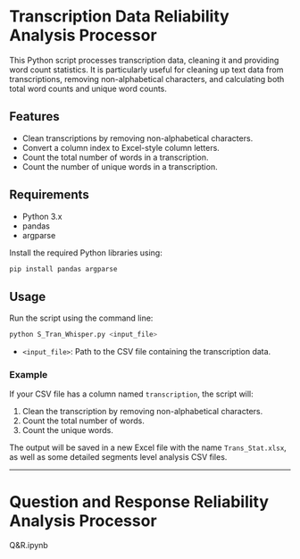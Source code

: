 # Transcription Data Reliability Analysis Processor

This Python script processes transcription data, cleaning it and providing word count statistics. It is particularly useful for cleaning up text data from transcriptions, removing non-alphabetical characters, and calculating both total word counts and unique word counts.

## Features
- Clean transcriptions by removing non-alphabetical characters.
- Convert a column index to Excel-style column letters.
- Count the total number of words in a transcription.
- Count the number of unique words in a transcription.

## Requirements

- Python 3.x
- pandas
- argparse

Install the required Python libraries using:
```bash
pip install pandas argparse
```

## Usage

Run the script using the command line:
```bash
python S_Tran_Whisper.py <input_file>
```

- `<input_file>`: Path to the CSV file containing the transcription data.

### Example

If your CSV file has a column named `transcription`, the script will:
1. Clean the transcription by removing non-alphabetical characters.
2. Count the total number of words.
3. Count the unique words.

The output will be saved in a new Excel file with the name `Trans_Stat.xlsx`, as well as some detailed segments level analysis CSV files.

---
# Question and Response Reliability Analysis Processor
Q&R.ipynb

